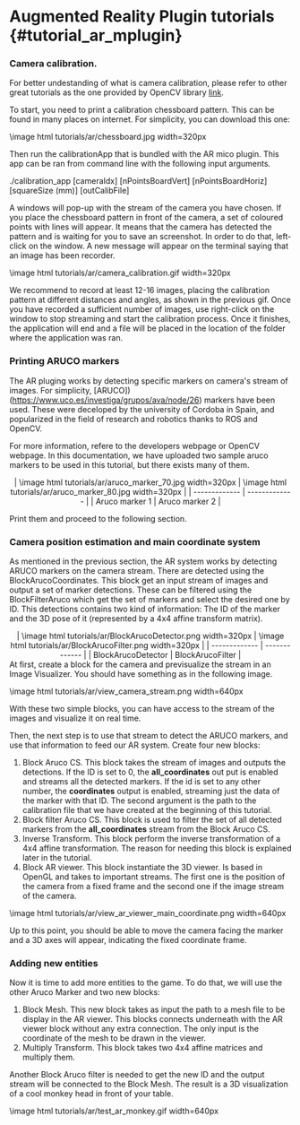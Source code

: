 Augmented Reality Plugin tutorials {#tutorial_ar_mplugin}
=================================

### Camera calibration.

For better undestanding of what is camera calibration, please refer to other great tutorials as the one provided by OpenCV library [link](https://opencv-python-tutroals.readthedocs.io/en/latest/py_tutorials/py_calib3d/py_calibration/py_calibration.html).

To start, you need to print a calibration chessboard pattern. This can be found in many places on internet. For simplicity, you can download this one:

\image html tutorials/ar/chessboard.jpg width=320px

Then run the calibrationApp that is bundled with the AR mico plugin. This app can be ran from command line with the following input arguments.

./calibration_app [cameraIdx] [nPointsBoardVert] [nPointsBoardHoriz] [squareSize    (mm)] [outCalibFile]

A windows will pop-up with the stream of the camera you have chosen. If you place the chessboard pattern in front of the camera, a set of coloured points with lines will appear. It means that the camera has detected the pattern and is waiting for you to save an screenshot. In order to do that, left-click on the window. A new message will appear on the terminal saying that an image has been recorder. 

\image html tutorials/ar/camera_calibration.gif width=320px

We recommend to record at least 12-16 images, placing the calibration pattern at different distances and angles, as shown in the previous gif. Once you have recorded a sufficient number of images, use right-click on the window to stop streaming and start the calibration process. Once it finishes, the application will end and a file will be placed in the location of the folder where the application was ran.


### Printing ARUCO markers

The AR pluging works by detecting specific markers on camera's stream of images. For simplicity, [ARUCO])(https://www.uco.es/investiga/grupos/ava/node/26) markers have been used. These were deceloped by the university of Cordoba in Spain, and popularized in the field of research and robotics thanks to ROS and OpenCV. 

For more information, refere to the developers webpage or OpenCV webpage. In this documentation, we have uploaded two sample aruco markers to be used in this tutorial, but there exists many of them.

<center>
| \image html tutorials/ar/aruco_marker_70.jpg width=320px  | \image html tutorials/ar/aruco_marker_80.jpg width=320px |
| ------------- | ------------- |
| Aruco marker 1 | Aruco marker 2  |
</center>

Print them and proceed to the following section.

### Camera position estimation and main coordinate system

As mentioned in the previous section, the AR system works by detecting ARUCO markers on the camera stream. There are detected using the BlockArucoCoordinates. This block get an input stream of images and output a set of marker detections. These can be filtered using the BlockFilterAruco which get the set of markers and select the desired one by ID. This detections contains two kind of information: The ID of the marker and the 3D pose of it (represented by a 4x4 affine transform matrix).
<center>
| \image html tutorials/ar/BlockArucoDetector.png width=320px  | \image html tutorials/ar/BlockArucoFilter.png width=320px |
| ------------- | ------------- |
| BlockArucoDetector | BlockArucoFilter  |
</center>
At first, create a block for the camera and previsualize the stream in an Image Visualizer. You should have something as in the following image.

\image html tutorials/ar/view_camera_stream.png width=640px

With these two simple blocks, you can have access to the stream of the images and visualize it on real time. 

Then, the next step is to use that stream to detect the ARUCO markers, and use that information to feed our AR system. Create four new blocks:

1. Block Aruco CS. This block takes the stream of images and outputs the detections. If the ID is set to 0, the **all_coordinates** out put is enabled and streams all the detected markers. If the id is set to any other number, the **coordinates** output is enabled, streaming just the data of the marker with that ID. The second argument is the path to the calibration file that we have created at the beginning of this tutorial.
2. Block filter Aruco CS. This block is used to filter the set of all detected markers from the **all_coordinates** stream from the Block Aruco CS.
3. Inverse Transform. This block perform the inverse transformation of a 4x4 affine transformation. The reason for needing this block is explained later in the tutorial.
4. Block AR viewer. This block instantiate the 3D viewer. Is based in OpenGL and takes to important streams. The first one is the position of the camera from a fixed frame and the second one if the image stream of the camera. 

\image html tutorials/ar/view_ar_viewer_main_coordinate.png width=640px

Up to this point, you should be able to move the camera facing the marker and a 3D axes will appear, indicating the fixed coordinate frame. 

### Adding new entities

Now it is time to add more entities to the game. To do that, we will use the other Aruco Marker and two new blocks:

1. Block Mesh. This new block takes as input the path to a mesh file to be display in the AR viewer. This blocks connects underneath with the AR viewer block without any extra connection. The only input is the coordinate of the mesh to be drawn in the viewer. 
2. Multiply Transform. This block takes two 4x4 affine matrices and multiply them.


Another Block Aruco filter is needed to get the new ID and the output stream will be connected to the Block Mesh. The result is a 3D visualization of a cool monkey head in front of your table.

\image html tutorials/ar/test_ar_monkey.gif width=640px
